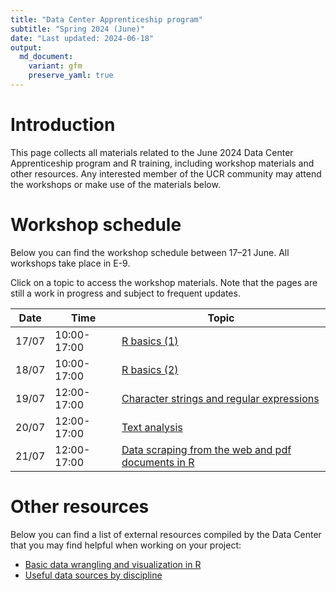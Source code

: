 ```yaml
---
title: "Data Center Apprenticeship program"
subtitle: "Spring 2024 (June)"
date: "Last updated: 2024-06-18"
output:
  md_document:
    variant: gfm
    preserve_yaml: true
---
```


# Introduction

This page collects all materials related to the June 2024 Data Center
Apprenticeship program and R training, including workshop materials and
other resources. Any interested member of the UCR community may attend
the workshops or make use of the materials below.

# Workshop schedule

Below you can find the workshop schedule between 17–21 June. All
workshops take place in E-9.

Click on a topic to access the workshop materials. Note that the pages
are still a work in progress and subject to frequent updates.

| Date  | Time        | Topic                                                         |
|-------|-------------|---------------------------------------------------------------|
| 17/07 | 10:00-17:00 | [R basics (1)](basics)                                        |
| 18/07 | 10:00-17:00 | [R basics (2)](basics)                                        |
| 19/07 | 12:00-17:00 | [Character strings and regular expressions](strings)          |
| 20/07 | 12:00-17:00 | [Text analysis](text)                                         |
| 21/07 | 12:00-17:00 | [Data scraping from the web and pdf documents in R](scraping) |

# Other resources

Below you can find a list of external resources compiled by the Data
Center that you may find helpful when working on your project:

- [Basic data wrangling and visualization in R](../../tutorials/links)
- [Useful data sources by discipline](../../tutorials/data)
